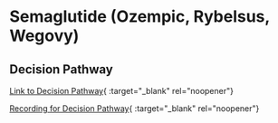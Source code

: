 # Semaglutide (Ozempic, Rybelsus, Wegovy)

## Decision Pathway

[Link to Decision Pathway](https://mygainwell-my.sharepoint.com/:w:/g/personal/cassandra_roach_gainwelltechnologies_com/EbkAQ5klIW1Olrx0WShhrA4BFgu1DO2Adg8vlpwbfguUsw?e=NQI3HS){ :target="_blank" rel="noopener"}

[Recording for Decision Pathway](https://mygainwell-my.sharepoint.com/:v:/r/personal/cassandra_roach_gainwelltechnologies_com/Documents/Recordings/Ozempic,%20Rybelsus%20and%20Wegovy%20(semaglutide)%20Decision%20Pathway-20230803_114810-Meeting%20Recording.mp4?csf=1&web=1&e=a11eHg&nav=eyJyZWZlcnJhbEluZm8iOnsicmVmZXJyYWxBcHAiOiJTdHJlYW1XZWJBcHAiLCJyZWZlcnJhbFZpZXciOiJTaGFyZURpYWxvZyIsInJlZmVycmFsQXBwUGxhdGZvcm0iOiJXZWIiLCJyZWZlcnJhbE1vZGUiOiJ2aWV3In19){ :target="_blank" rel="noopener"}